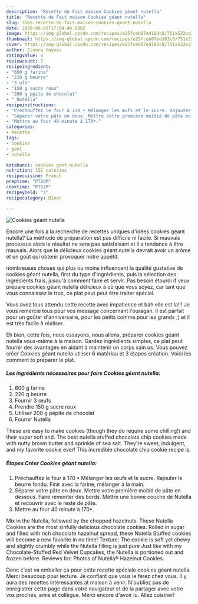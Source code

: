 ```yaml
---
description: "Recette de Fait maison Cookies géant nutella"
title: "Recette de Fait maison Cookies géant nutella"
slug: 3565-recette-de-fait-maison-cookies-geant-nutella
date: 2020-06-05T17:04:46.938Z
image: https://img-global.cpcdn.com/recipes/e25fceb07ed183c8/751x532cq70/cookies-geant-nutella-photo-principale-de-la-recette.jpg
thumbnail: https://img-global.cpcdn.com/recipes/e25fceb07ed183c8/751x532cq70/cookies-geant-nutella-photo-principale-de-la-recette.jpg
cover: https://img-global.cpcdn.com/recipes/e25fceb07ed183c8/751x532cq70/cookies-geant-nutella-photo-principale-de-la-recette.jpg
author: Elnora Haynes
ratingvalue: 4
reviewcount: 7
recipeingredient:
- "600 g farine"
- "220 g beurre"
- "3 ufs"
- "150 g sucre roux"
- "200 g ppite de chocolat"
- " Nutella"
recipeinstructions:
- "Préchauffez le four à 170 • Mélanger les œufs et le sucre. Rajouter le beurre fondu. Finir avec la farine, mélanger à la main."
- "Séparer votre pâte en deux. Mettre votre première moitié de pâte en dessous. Faire remonter des bords. Mettre une bonne couche de Nutella et recouvrir avec le reste de pâte."
- "Mettre au four 40 minute à 170•."
categories:
- Recette
tags:
- cookies
- gant
- nutella

katakunci: cookies gant nutella 
nutrition: 152 calories
recipecuisine: French
preptime: "PT20M"
cooktime: "PT52M"
recipeyield: "3"
recipecategory: Dîner

---
```



![Cookies géant nutella](https://img-global.cpcdn.com/recipes/e25fceb07ed183c8/751x532cq70/cookies-geant-nutella-photo-principale-de-la-recette.jpg)

Encore une fois à la recherche de recettes uniques d'idées cookies géant nutella? La méthode de préparation est pas difficile ni facile. Si mauvais processus alors le résultat ne sera pas satisfaisant et il a tendance à être mauvais. Alors que le délicieux cookies géant nutella devrait avoir un arôme et un goût qui obtenir provoquer notre appétit.

nombreuses choses qui plus ou moins influencent la qualité gustative de cookies géant nutella, first du type d'ingrédients, puis la sélection des ingrédients frais, jusqu'à comment faire et servir. Pas besoin étourdi if veux prépare cookies géant nutella délicieux à où que vous soyez, car tant que vous connaissez le truc, ce plat peut peut être traiter spécial.

Vous avez tous attendu cette recette avec impatience et bah elle est la!!! Je vous remercie tous pour vos message concernant l&#39;ouragan. Il est parfait pour un goûter d&#39;anniversaire, pour les petits comme pour les grands ;) et il est très facile à réaliser.


Eh bien, cette fois, nous essayons, nous allons, préparer cookies géant nutella vous-même à la maison. Gardez ingrédients simples, ce plat peut fournir des avantages en aidant à maintenir un corps sain us. Vous pouvez créer Cookies géant nutella utiliser 6 matériau et 3 étapes création. Voici les comment to préparer le plat.

<!--inarticleads1-->

##### Les ingrédients nécessaires pour faire Cookies géant nutella:

1.  600 g farine
1.  220 g beurre
1. Fournir 3 œufs
1. Prendre 150 g sucre roux
1. Utiliser 200 g pépite de chocolat
1. Fournir  Nutella


These are easy to make cookies (though they do require some chilling!) and their super soft and. The best nutella stuffed chocolate chip cookies made with nutty brown butter and sprinkle of sea salt. They&#39;re sweet, indulgent, and my favorite cookie ever! This incredible chocolate chip cookie recipe is. 

<!--inarticleads2-->

##### Étapes Créer Cookies géant nutella:

1. Préchauffez le four à 170 • Mélanger les œufs et le sucre. Rajouter le beurre fondu. Finir avec la farine, mélanger à la main.
1. Séparer votre pâte en deux. Mettre votre première moitié de pâte en dessous. Faire remonter des bords. Mettre une bonne couche de Nutella et recouvrir avec le reste de pâte.
1. Mettre au four 40 minute à 170•.


Mix in the Nutella, followed by the chopped hazelnuts. These Nutella Cookies are the most sinfully delicious chocolate cookies. Rolled in sugar and filled with rich chocolate hazelnut spread, these Nutella Stuffed cookies will become a new favorite in no time! Texture: The cookie is soft yet chewy and slightly crumbly while the Nutella filling is just pure Just like with my Chocolate-Stuffed Red Velvet Cupcakes, the Nutella is portioned out and frozen before. Reviews for: Photos of Nutella® Hazelnut Cookies. 


Donc c'est va emballer ça pour cette recette spéciale cookies géant nutella. Merci beaucoup pour lecture. Je confiant que vous le ferez chez vous. Il y aura des recettes  intéressantes at maison à venir. N'oubliez pas de enregistrer cette page dans votre navigateur et de la partager avec votre vos proches, amis et collègue. Merci encore d'avoir lu. Allez cuisiner!
